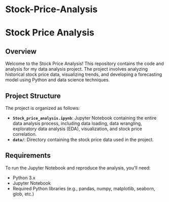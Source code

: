 # Stock-Price-Analysis

# Stock Price Analysis

## Overview

Welcome to the Stock Price Analysis! This repository contains the code and analysis for my data analysis project. The project involves analyzing historical stock price data, visualizing trends, and developing a forecasting model using Python and data science techniques.

## Project Structure

The project is organized as follows:

- **`Stock_price_analysis.ipynb`**: Jupyter Notebook containing the entire data analysis process, including data loading, data wrangling, exploratory data analysis (EDA), visualization, and stock price correlation.
- **`data/`**: Directory containing the stock price data used in the project.

## Requirements

To run the Jupyter Notebook and reproduce the analysis, you'll need:

- Python 3.x
- Jupyter Notebook
- Required Python libraries (e.g., pandas, numpy, matplotlib, seaborn, glob, etc.)
